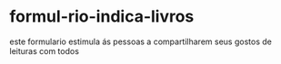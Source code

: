 # formul-rio-indica-livros
este formulario estimula ás pessoas a compartilharem seus gostos de leituras com todos
